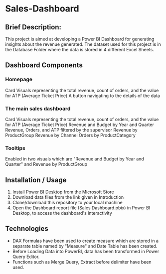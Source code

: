 # Sales-Dashboard

## Brief Description:

This project is aimed at developing a Power BI Dashboard for generating insights about the revenue generated. 
The dataset used for this project is in the Database Folder where the data is stored in 4 different Excel Sheets.

## Dashboard Components

### Homepage
Card Visuals representing the total revenue, count of orders, and the value for ATP (Average Ticket Price)
A button navigating to the details of the data
### The main sales dashboard
Card Visuals representing the total revenue, count of orders, and the value for ATP (Average Ticket Price)
Revenue and Budget by Year and Quarter
Revenue, Orders, and ATP filtered by the supervisor
Revenue by ProductGroup
Revenue by Channel
Orders by ProductCategory
### Tooltips
Enabled in two visuals which are "Revenue and Budget by Year and Quarter" and Revenue by ProductGroup

## Installation / Usage

1. Install Power BI Desktop from the Microsoft Store
2. Download data files from the link given in Introduction
3. Clone/download this repository to your local machine
4. Open the Dashboard report file (Sales Dashboard.pbix) in Power BI Desktop, to access the dashboard's interactivity

## Technologies

- DAX Formulas have been used to create measure which are stored in a separate table named by "Measure" and Date Table has been created.
- Before Loading Data into PowerBI, data has been transformed in Power Query Editor.
- Functions such as Merge Query, Extract before delimiter have been used.
